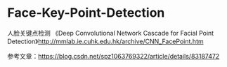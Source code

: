 # Face-Key-Point-Detection
人脸关键点检测
《Deep Convolutional Network Cascade for Facial Point Detection》http://mmlab.ie.cuhk.edu.hk/archive/CNN_FacePoint.htm

参考文章：https://blog.csdn.net/spz1063769322/article/details/83187472
